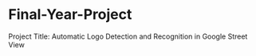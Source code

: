 # Final-Year-Project

Project Title: Automatic Logo Detection and Recognition in Google Street View
